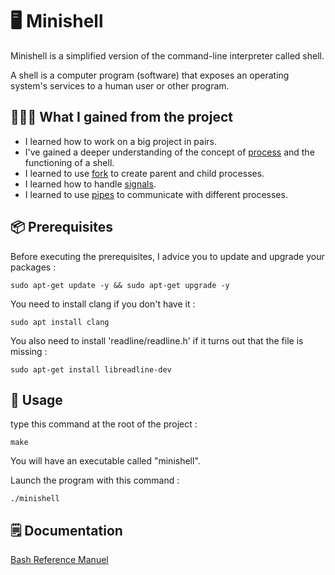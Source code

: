 # 🖥️ Minishell

Minishell is a simplified version of the command-line interpreter called shell.

A shell is a computer program (software) that exposes an operating system's services to a human user or other program.

## 👩🏻‍🏫 What I gained from the project
- I learned how to work on a big project in pairs.
- I've gained a deeper understanding of the concept of [process](https://en.wikipedia.org/wiki/Process_(computing)) and the functioning of a shell.
- I learned to use [fork](https://www.geeksforgeeks.org/fork-system-call/) to create parent and child processes.
- I learned how to handle [signals](https://en.wikipedia.org/wiki/Signal_(IPC)).
- I learned to use [pipes](https://www.geeksforgeeks.org/pipe-system-call/) to communicate with different processes.

## 📦 Prerequisites

Before executing the prerequisites, I advice you to update and upgrade your packages :
```
sudo apt-get update -y && sudo apt-get upgrade -y
```
You need to install clang if you don't have it :
```
sudo apt install clang
```
You also need to install 'readline/readline.h' if it turns out that the file is missing :
```
sudo apt-get install libreadline-dev
```

## 🚀 Usage

type this command at the root of the project :
```
make
```
You will have an executable called "minishell". <br/>

Launch the program with this command :
```
./minishell
```

## 🗒️ Documentation

[Bash Reference Manuel](https://www.gnu.org/savannah-checkouts/gnu/bash/manual/bash.html#Basic-Shell-Features)
